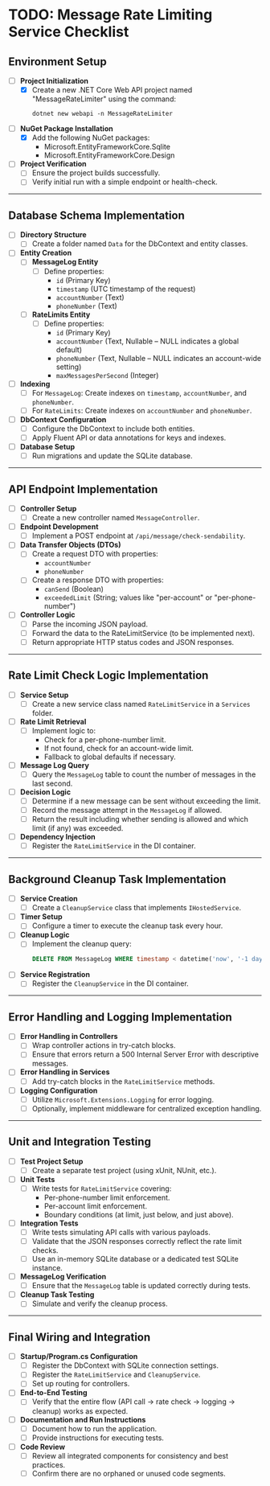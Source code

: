 # TODO: Message Rate Limiting Service Checklist

## Environment Setup
- [ ] **Project Initialization**
  - [x] Create a new .NET Core Web API project named "MessageRateLimiter" using the command:
    ```
    dotnet new webapi -n MessageRateLimiter
    ```
- [ ] **NuGet Package Installation**
  - [x] Add the following NuGet packages:
    - Microsoft.EntityFrameworkCore.Sqlite
    - Microsoft.EntityFrameworkCore.Design
- [ ] **Project Verification**
  - [ ] Ensure the project builds successfully.
  - [ ] Verify initial run with a simple endpoint or health-check.

---

## Database Schema Implementation
- [ ] **Directory Structure**
  - [ ] Create a folder named `Data` for the DbContext and entity classes.
- [ ] **Entity Creation**
  - [ ] **MessageLog Entity**
    - [ ] Define properties:
      - `id` (Primary Key)
      - `timestamp` (UTC timestamp of the request)
      - `accountNumber` (Text)
      - `phoneNumber` (Text)
  - [ ] **RateLimits Entity**
    - [ ] Define properties:
      - `id` (Primary Key)
      - `accountNumber` (Text, Nullable – NULL indicates a global default)
      - `phoneNumber` (Text, Nullable – NULL indicates an account-wide setting)
      - `maxMessagesPerSecond` (Integer)
- [ ] **Indexing**
  - [ ] For `MessageLog`: Create indexes on `timestamp`, `accountNumber`, and `phoneNumber`.
  - [ ] For `RateLimits`: Create indexes on `accountNumber` and `phoneNumber`.
- [ ] **DbContext Configuration**
  - [ ] Configure the DbContext to include both entities.
  - [ ] Apply Fluent API or data annotations for keys and indexes.
- [ ] **Database Setup**
  - [ ] Run migrations and update the SQLite database.

---

## API Endpoint Implementation
- [ ] **Controller Setup**
  - [ ] Create a new controller named `MessageController`.
- [ ] **Endpoint Development**
  - [ ] Implement a POST endpoint at `/api/message/check-sendability`.
- [ ] **Data Transfer Objects (DTOs)**
  - [ ] Create a request DTO with properties:
    - `accountNumber`
    - `phoneNumber`
  - [ ] Create a response DTO with properties:
    - `canSend` (Boolean)
    - `exceededLimit` (String; values like "per-account" or "per-phone-number")
- [ ] **Controller Logic**
  - [ ] Parse the incoming JSON payload.
  - [ ] Forward the data to the RateLimitService (to be implemented next).
  - [ ] Return appropriate HTTP status codes and JSON responses.

---

## Rate Limit Check Logic Implementation
- [ ] **Service Setup**
  - [ ] Create a new service class named `RateLimitService` in a `Services` folder.
- [ ] **Rate Limit Retrieval**
  - [ ] Implement logic to:
    - Check for a per-phone-number limit.
    - If not found, check for an account-wide limit.
    - Fallback to global defaults if necessary.
- [ ] **Message Log Query**
  - [ ] Query the `MessageLog` table to count the number of messages in the last second.
- [ ] **Decision Logic**
  - [ ] Determine if a new message can be sent without exceeding the limit.
  - [ ] Record the message attempt in the `MessageLog` if allowed.
  - [ ] Return the result including whether sending is allowed and which limit (if any) was exceeded.
- [ ] **Dependency Injection**
  - [ ] Register the `RateLimitService` in the DI container.

---

## Background Cleanup Task Implementation
- [ ] **Service Creation**
  - [ ] Create a `CleanupService` class that implements `IHostedService`.
- [ ] **Timer Setup**
  - [ ] Configure a timer to execute the cleanup task every hour.
- [ ] **Cleanup Logic**
  - [ ] Implement the cleanup query:
    ```sql
    DELETE FROM MessageLog WHERE timestamp < datetime('now', '-1 day');
    ```
- [ ] **Service Registration**
  - [ ] Register the `CleanupService` in the DI container.

---

## Error Handling and Logging Implementation
- [ ] **Error Handling in Controllers**
  - [ ] Wrap controller actions in try-catch blocks.
  - [ ] Ensure that errors return a 500 Internal Server Error with descriptive messages.
- [ ] **Error Handling in Services**
  - [ ] Add try-catch blocks in the `RateLimitService` methods.
- [ ] **Logging Configuration**
  - [ ] Utilize `Microsoft.Extensions.Logging` for error logging.
  - [ ] Optionally, implement middleware for centralized exception handling.

---

## Unit and Integration Testing
- [ ] **Test Project Setup**
  - [ ] Create a separate test project (using xUnit, NUnit, etc.).
- [ ] **Unit Tests**
  - [ ] Write tests for `RateLimitService` covering:
    - Per-phone-number limit enforcement.
    - Per-account limit enforcement.
    - Boundary conditions (at limit, just below, and just above).
- [ ] **Integration Tests**
  - [ ] Write tests simulating API calls with various payloads.
  - [ ] Validate that the JSON responses correctly reflect the rate limit checks.
  - [ ] Use an in-memory SQLite database or a dedicated test SQLite instance.
- [ ] **MessageLog Verification**
  - [ ] Ensure that the `MessageLog` table is updated correctly during tests.
- [ ] **Cleanup Task Testing**
  - [ ] Simulate and verify the cleanup process.

---

## Final Wiring and Integration
- [ ] **Startup/Program.cs Configuration**
  - [ ] Register the DbContext with SQLite connection settings.
  - [ ] Register the `RateLimitService` and `CleanupService`.
  - [ ] Set up routing for controllers.
- [ ] **End-to-End Testing**
  - [ ] Verify that the entire flow (API call → rate check → logging → cleanup) works as expected.
- [ ] **Documentation and Run Instructions**
  - [ ] Document how to run the application.
  - [ ] Provide instructions for executing tests.
- [ ] **Code Review**
  - [ ] Review all integrated components for consistency and best practices.
  - [ ] Confirm there are no orphaned or unused code segments.
